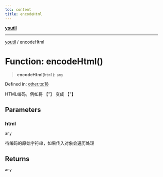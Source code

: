 ```yaml
---
toc: content
title: encodeHtml
---
```

[**youtil**](../README.md)

***

[youtil](../globals.md) / encodeHtml

# Function: encodeHtml()

> **encodeHtml**(`html`): `any`

Defined in: [other.ts:18](https://github.com/sxei/youtil/blob/7f7adc3aa8118da3d99649c0a35e2677f23d7bc0/src/other.ts#L18)

HTML编码，例如将 【"】 变成 【&quot;】

## Parameters

### html

`any`

待编码的原始字符串，如果传入对象会遍历处理

## Returns

`any`
